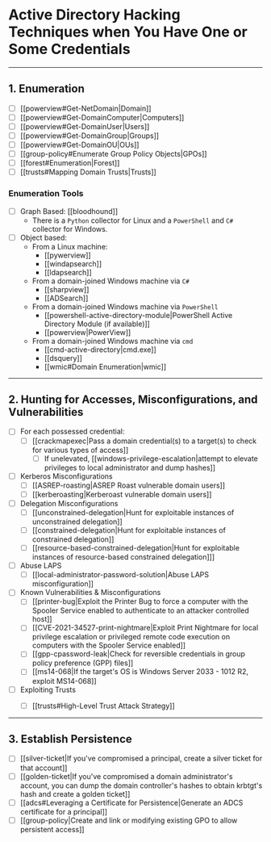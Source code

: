 # Active Directory Hacking Techniques when You Have One or Some Credentials

---

## 1. Enumeration

- [ ] [[powerview#Get-NetDomain|Domain]]
- [ ] [[powerview#Get-DomainComputer|Computers]]
- [ ] [[powerview#Get-DomainUser|Users]]
- [ ] [[powerview#Get-DomainGroup|Groups]]
- [ ] [[powerview#Get-DomainOU|OUs]]
- [ ] [[group-policy#Enumerate Group Policy Objects|GPOs]]
- [ ] [[forest#Enumeration|Forest]]
- [ ] [[trusts#Mapping Domain Trusts|Trusts]]

### Enumeration Tools

- [ ] Graph Based: [[bloodhound]]
	- There is a `Python` collector for Linux and a `PowerShell` and `C#` collector for Windows.
- [ ]  Object based:
	- From a Linux machine:
		- [[pywerview]]
		- [[windapsearch]]
		- [[ldapsearch]]
	- From a domain-joined Windows machine via `C#`
		- [[sharpview]]
		- [[ADSearch]]
	- From a domain-joined Windows machine via `PowerShell`
		- [[powershell-active-directory-module|PowerShell Active Directory Module (if available)]]
		- [[powerview|PowerView]]
	- From a domain-joined Windows machine via `cmd`
		- [[cmd-active-directory|cmd.exe]]
		- [[dsquery]]
		- [[wmic#Domain Enumeration|wmic]]

---

## 2. Hunting for Accesses, Misconfigurations, and Vulnerabilities

- [ ] For each possessed credential:
	- [ ] [[crackmapexec|Pass a domain credential(s) to a target(s) to check for various types of access]]
		- [ ] If unelevated, [[windows-privilege-escalation|attempt to elevate privileges to local administrator and dump hashes]]
- [ ] Kerberos Misconfigurations
	- [ ] [[ASREP-roasting|ASREP Roast vulnerable domain users]]
	- [ ] [[kerberoasting|Kerberoast vulnerable domain users]]
- [ ] Delegation Misconfigurations
	- [ ] [[unconstrained-delegation|Hunt for exploitable instances of unconstrained delegation]]
	- [ ] [[constrained-delegation|Hunt for exploitable instances of constrained delegation]]
	- [ ] [[resource-based-constrained-delegation|Hunt for exploitable instances of resource-based constrained delegation]]]
- [ ] Abuse LAPS
	- [ ] [[local-administrator-password-solution|Abuse LAPS misconfiguration]]
- [ ] Known Vulnerabilities & Misconfigurations
	- [ ] [[printer-bug|Exploit the Printer Bug to force a computer with the Spooler Service enabled to authenticate to an attacker controlled host]]
	- [ ] [[CVE-2021-34527-print-nightmare|Exploit Print Nightmare for local privilege escalation or privileged remote code execution on computers with the Spooler Service enabled]]
	- [ ] [[gpp-cpassword-leak|Check for reversible credentials in group policy preference (GPP) files]]
	- [ ] [[ms14-068|If the target's OS is Windows Server 2033 - 1012 R2, exploit MS14-068]]
- [ ] Exploiting Trusts
	- [ ] [[trusts#High-Level Trust Attack Strategy]]


---

## 3. Establish Persistence

- [ ] [[silver-ticket|If you've compromised a principal, create a silver ticket for that account]]
- [ ] [[golden-ticket|If you've compromised a domain administrator's account, you can dump the domain controller's hashes to obtain krbtgt's hash and create a golden ticket]]
- [ ] [[adcs#Leveraging a Certificate for Persistence|Generate an ADCS certificate for a principal]]
- [ ] [[group-policy|Create and link or modifying existing GPO to allow persistent access]]
